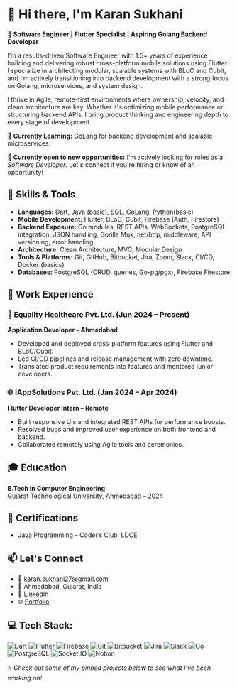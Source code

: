 # 👋 Hi there, I'm Karan Sukhani

🚀 **Software Engineer | Flutter Specialist | Aspiring Golang Backend Developer**

I’m a results-driven Software Engineer with 1.5+ years of experience building and delivering robust cross-platform mobile solutions using Flutter. I specialize in architecting modular, scalable systems with BLoC and Cubit, and I’m actively transitioning into backend development with a strong focus on Golang, microservices, and system design.

I thrive in Agile, remote-first environments where ownership, velocity, and clean architecture are key. Whether it's optimizing mobile performance or structuring backend APIs, I bring product thinking and engineering depth to every stage of development.

🌱 **Currently Learning:** GoLang for backend development and scalable microservices.

🎯 **Currently open to new opportunities:** I'm actively looking for roles as a *Software Developer*. Let's connect if you're hiring or know of an opportunity!

## 🧠 Skills & Tools

- **Languages:** Dart, Java (basic), SQL, GoLang, Python(basic)
- **Mobile Development:** Flutter, BLoC, Cubit, Firebase (Auth, Firestore)
- **Backend Exposure:** Go modules, REST APIs, WebSockets, PostgreSQL integration, JSON handling, Gorilla Mux, net/http, middleware, API versioning, error handling
- **Architecture:** Clean Architecture, MVC, Modular Design
- **Tools & Platforms:** Git, GitHub, Bitbucket, Jira, Zoom, Slack, CI/CD, Docker (basics)
- **Databases:** PostgreSQL (CRUD, queries, Go-pg/pgx), Firebase Firestore

## 💼 Work Experience

### 🏥 Equality Healthcare Pvt. Ltd. (Jun 2024 – Present)  
**Application Developer – Ahmedabad**  
- Developed and deployed cross-platform features using Flutter and BLoC/Cubit.
- Led CI/CD pipelines and release management with zero downtime.
- Translated product requirements into features and mentored junior developers.

### 🌐 IAppSolutions Pvt. Ltd. (Jan 2024 – Apr 2024)  
**Flutter Developer Intern – Remote**  
- Built responsive UIs and integrated REST APIs for performance boosts.
- Resolved bugs and improved user experience on both frontend and backend.
- Collaborated remotely using Agile tools and ceremonies.

## 🎓 Education

**B.Tech in Computer Engineering**  
Gujarat Technological University, Ahmedabad – 2024

## 📜 Certifications

- Java Programming – Coder’s Club, LDCE

## 📫 Let's Connect

- 📧 karan.sukhani27@gmail.com  
- 📍 Ahmedabad, Gujarat, India  
- 💼 [LinkedIn](https://www.linkedin.com/in/karan-sukhani)  
- 🌐 [Portfolio](https://karansukhaniportfolio.vercel.app)

## 💻 Tech Stack:
![Dart](https://img.shields.io/badge/Dart-0175C2?style=for-the-badge&logo=dart&logoColor=white)
![Flutter](https://img.shields.io/badge/Flutter-02569B?style=for-the-badge&logo=flutter&logoColor=white)
![Firebase](https://img.shields.io/badge/Firebase-FFCA28?style=for-the-badge&logo=firebase&logoColor=black)
![Git](https://img.shields.io/badge/Git-F05032?style=for-the-badge&logo=git&logoColor=white)
![Bitbucket](https://img.shields.io/badge/Bitbucket-0052CC?style=for-the-badge&logo=bitbucket&logoColor=white)
![Jira](https://img.shields.io/badge/Jira-0052CC?style=for-the-badge&logo=jira&logoColor=white)
![Slack](https://img.shields.io/badge/Slack-4A154B?style=for-the-badge&logo=slack&logoColor=white)
![Go](https://img.shields.io/badge/Go-00ADD8?style=for-the-badge&logo=go&logoColor=white)
![PostgreSQL](https://img.shields.io/badge/PostgreSQL-336791?style=for-the-badge&logo=postgresql&logoColor=white)
![Socket.IO](https://img.shields.io/badge/Socket.IO-010101?style=for-the-badge&logo=socketdotio&logoColor=white)
![Notion](https://img.shields.io/badge/Notion-000000?style=for-the-badge&logo=notion&logoColor=white)


⭐ *Check out some of my pinned projects below to see what I’ve been working on!*
